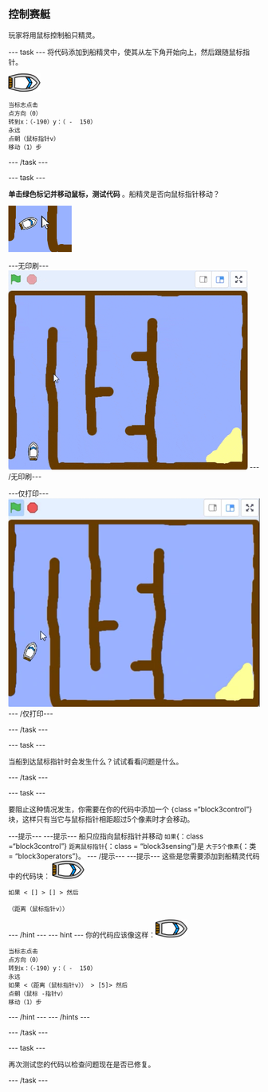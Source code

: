 ## 控制赛艇

玩家将用鼠标控制船只精灵。

\--- task \--- 将代码添加到船精灵中，使其从左下角开始向上，然后跟随鼠标指针。

![船精灵](images/boat_resize.png)

```blocks3
当标志点击
点方向（0）
转到x：（-190）y：（ -  150）
永远
点朝（鼠标指针v）
移动（1）步
```

\--- /task \---

\--- task \---

**单击绿色标记并移动鼠标，测试代码** 。船精灵是否向鼠标指针移动？

![截屏](images/boat-mouse.png)

\---无印刷\--- ![screenshot](images/boat-pointer-test-anim.gif) \--- /无印刷\---

\---仅打印\--- ![screenshot](images/boat-pointer-test-anim.png) \--- /仅打印\---

\--- /task \---

\--- task \---

当船到达鼠标指针时会发生什么？试试看看问题是什么。

\--- /task \---

\--- task \---

要阻止这种情况发生，你需要在你的代码中添加一个 `{`class =“block3control”}块，这样只有当它与鼠标指针相距超过5个像素时才会移动。

\---提示\--- \---提示\--- 船只应指向鼠标指针并移动 `如果`{：class =“block3control”} `距离鼠标指针`{：class = “block3sensing”}是 `大于5个像素`{：类= “block3operators”}。 \--- /提示\--- \---提示\--- 这些是您需要添加到船精灵代码中的代码块： ![船精灵](images/boat_resize.png)

```blocks3
如果 < [] > [] > 然后

（距离（鼠标指针v））
```

\--- /hint \--- \--- hint \--- 你的代码应该像这样：![船精灵](images/boat_resize.png)

```blocks3
当标志点击
点方向（0）
转到x：（-190）y：（ -  150）
永远
如果 <（距离（鼠标指针v）） > [5]> 然后
点朝（鼠标 -指针v）
移动（1）步
```

\--- /hint \--- \--- /hints \---

\--- /task \---

\--- task \---

再次测试您的代码以检查问题现在是否已修复。

\--- /task \---